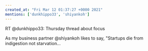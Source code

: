 ```yaml
---
created_at: "Fri Mar 12 01:37:27 +0000 2021"
mentions: ['dunkhippo33', 'shiyankoh']
---
```


RT @dunkhippo33: Thursday thread about focus

As my business partner @shiyankoh likes to say, "Startups die from indigestion not starvation…